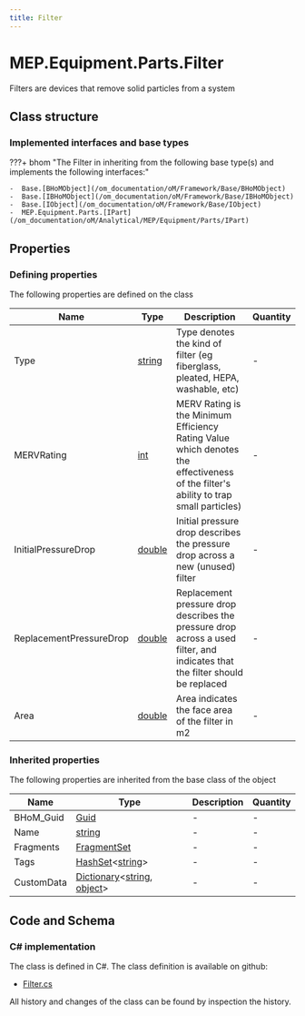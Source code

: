 ```yaml
---
title: Filter
---
```


# MEP.Equipment.Parts.Filter

Filters are devices that remove solid particles from a system

## Class structure

### Implemented interfaces and base types

???+ bhom "The Filter in inheriting from the following base type(s) and implements the following interfaces:"

    -  Base.[BHoMObject](/om_documentation/oM/Framework/Base/BHoMObject)
    -  Base.[IBHoMObject](/om_documentation/oM/Framework/Base/IBHoMObject)
    -  Base.[IObject](/om_documentation/oM/Framework/Base/IObject)
    -  MEP.Equipment.Parts.[IPart](/om_documentation/oM/Analytical/MEP/Equipment/Parts/IPart)


## Properties



### Defining properties

The following properties are defined on the class

| Name             | Type             | Description      | Quantity         |
|------------------|------------------|------------------|------------------|
| Type | [string](https://learn.microsoft.com/en-us/dotnet/api/System.String?view=netstandard-2.0) | Type denotes the kind of filter (eg fiberglass, pleated, HEPA, washable, etc) | - |
| MERVRating | [int](https://learn.microsoft.com/en-us/dotnet/api/System.Int32?view=netstandard-2.0) | MERV Rating is the Minimum Efficiency Rating Value which denotes the effectiveness of the filter's ability to trap small particles) | - |
| InitialPressureDrop | [double](https://learn.microsoft.com/en-us/dotnet/api/System.Double?view=netstandard-2.0) | Initial pressure drop describes the pressure drop across a new (unused) filter | - |
| ReplacementPressureDrop | [double](https://learn.microsoft.com/en-us/dotnet/api/System.Double?view=netstandard-2.0) | Replacement pressure drop describes the pressure drop across a used filter, and indicates that the filter should be replaced | - |
| Area | [double](https://learn.microsoft.com/en-us/dotnet/api/System.Double?view=netstandard-2.0) | Area indicates the face area of the filter in m2 | - |


### Inherited properties
The following properties are inherited from the base class of the object

| Name             | Type             | Description      | Quantity         |
|------------------|------------------|------------------|------------------|
| BHoM_Guid | [Guid](https://learn.microsoft.com/en-us/dotnet/api/System.Guid?view=netstandard-2.0) | - | - |
| Name | [string](https://learn.microsoft.com/en-us/dotnet/api/System.String?view=netstandard-2.0) | - | - |
| Fragments | [FragmentSet](/om_documentation/oM/Framework/Base/FragmentSet) | - | - |
| Tags | [HashSet](https://learn.microsoft.com/en-us/dotnet/api/System.Collections.Generic.HashSet-1?view=netstandard-2.0)&lt;[string](https://learn.microsoft.com/en-us/dotnet/api/System.String?view=netstandard-2.0)&gt; | - | - |
| CustomData | [Dictionary](https://learn.microsoft.com/en-us/dotnet/api/System.Collections.Generic.Dictionary-2?view=netstandard-2.0)&lt;[string](https://learn.microsoft.com/en-us/dotnet/api/System.String?view=netstandard-2.0), [object](https://learn.microsoft.com/en-us/dotnet/api/System.Object?view=netstandard-2.0)&gt; | - | - |


## Code and Schema

### C# implementation

The class is defined in C#. The class definition is available on github:

- [Filter.cs](https://github.com/BHoM/BHoM/blob/develop/MEP_oM/Equipment\Parts\Filter.cs)

All history and changes of the class can be found by inspection the history.
